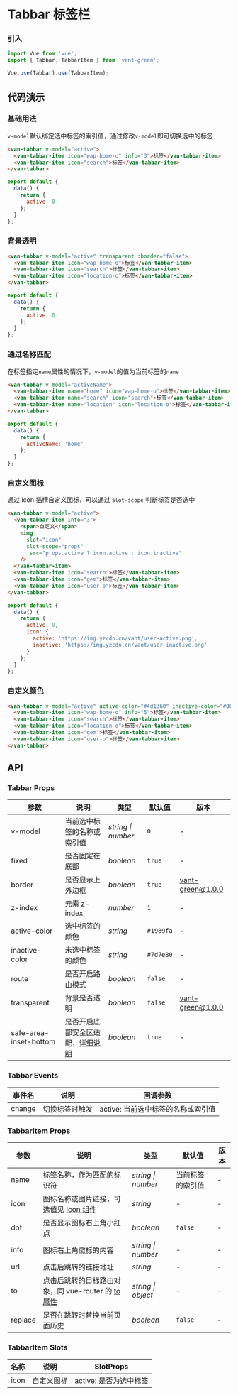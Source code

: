 # Tabbar 标签栏

### 引入

```javascript
import Vue from 'vue';
import { Tabbar, TabbarItem } from 'vant-green';

Vue.use(Tabbar).use(TabbarItem);
```

## 代码演示

### 基础用法

`v-model`默认绑定选中标签的索引值，通过修改`v-model`即可切换选中的标签

```html
<van-tabbar v-model="active">
  <van-tabbar-item icon="wap-home-o" info="3">标签</van-tabbar-item>
  <van-tabbar-item icon="search">标签</van-tabbar-item>
</van-tabbar>
```

```javascript
export default {
  data() {
    return {
      active: 0
    };
  }
};
```

### 背景透明

```html
<van-tabbar v-model="active" transparent :border="false">
  <van-tabbar-item icon="wap-home-o">标签</van-tabbar-item>
  <van-tabbar-item icon="search">标签</van-tabbar-item>
  <van-tabbar-item icon="location-o">标签</van-tabbar-item>
</van-tabbar>
```

```javascript
export default {
  data() {
    return {
      active: 0
    };
  }
};
```

### 通过名称匹配

在标签指定`name`属性的情况下，`v-model`的值为当前标签的`name`

```html
<van-tabbar v-model="activeName">
  <van-tabbar-item name="home" icon="wap-home-o">标签</van-tabbar-item>
  <van-tabbar-item name="search" icon="search">标签</van-tabbar-item>
  <van-tabbar-item name="location" icon="location-o">标签</van-tabbar-item>
</van-tabbar>
```

```javascript
export default {
  data() {
    return {
      activeName: 'home'
    };
  }
};
```

### 自定义图标

通过 icon 插槽自定义图标，可以通过 `slot-scope` 判断标签是否选中

```html
<van-tabbar v-model="active">
  <van-tabbar-item info="3">
    <span>自定义</span>
    <img
      slot="icon"
      slot-scope="props"
      :src="props.active ? icon.active : icon.inactive"
    />
  </van-tabbar-item>
  <van-tabbar-item icon="search">标签</van-tabbar-item>
  <van-tabbar-item icon="gem">标签</van-tabbar-item>
  <van-tabbar-item icon="user-o">标签</van-tabbar-item>
</van-tabbar>
```

```javascript
export default {
  data() {
    return {
      active: 0,
      icon: {
        active: 'https://img.yzcdn.cn/vant/user-active.png',
        inactive: 'https://img.yzcdn.cn/vant/user-inactive.png'
      }
    };
  }
};
```

### 自定义颜色

```html
<van-tabbar v-model="active" active-color="#4d1360" inactive-color="#000">
  <van-tabbar-item icon="wap-home-o" info="5">标签</van-tabbar-item>
  <van-tabbar-item icon="search">标签</van-tabbar-item>
  <van-tabbar-item icon="location-o">标签</van-tabbar-item>
  <van-tabbar-item icon="gem">标签</van-tabbar-item>
  <van-tabbar-item icon="user-o">标签</van-tabbar-item>
</van-tabbar>
```

## API

### Tabbar Props

| 参数                   | 说明                                                                            | 类型               | 默认值    | 版本     |
| ---------------------- | ------------------------------------------------------------------------------- | ------------------ | --------- | -------- |
| v-model                | 当前选中标签的名称或索引值                                                      | _string \| number_ | `0`       | -        |
| fixed                  | 是否固定在底部                                                                  | _boolean_          | `true`    | -        |
| border                 | 是否显示上外边框                                                                | _boolean_          | `true`    | vant-green@1.0.0 |
| z-index                | 元素 z-index                                                                    | _number_           | `1`       | -        |
| active-color           | 选中标签的颜色                                                                  | _string_           | `#1989fa` | -        |
| inactive-color         | 未选中标签的颜色                                                                | _string_           | `#7d7e80` | -        |
| route                  | 是否开启路由模式                                                                | _boolean_          | `false`   | -        |
| transparent            | 背景是否透明                                                                    | _boolean_          | `false`   | vant-green@1.0.0 |
| safe-area-inset-bottom | 是否开启底部安全区适配，[详细说明](#/zh-CN/quickstart#di-bu-an-quan-qu-gua-pei) | _boolean_          | `true`    | -        |

### Tabbar Events

| 事件名 | 说明           | 回调参数                           |
| ------ | -------------- | ---------------------------------- |
| change | 切换标签时触发 | active: 当前选中标签的名称或索引值 |

### TabbarItem Props

| 参数    | 说明                                                                                      | 类型               | 默认值           | 版本 |
| ------- | ----------------------------------------------------------------------------------------- | ------------------ | ---------------- | ---- |
| name    | 标签名称，作为匹配的标识符                                                                | _string \| number_ | 当前标签的索引值 | -    |
| icon    | 图标名称或图片链接，可选值见 [Icon 组件](#/zh-CN/icon)                                    | _string_           | -                | -    |
| dot     | 是否显示图标右上角小红点                                                                  | _boolean_          | `false`          | -    |
| info    | 图标右上角徽标的内容                                                                      | _string \| number_ | -                | -    |
| url     | 点击后跳转的链接地址                                                                      | _string_           | -                | -    |
| to      | 点击后跳转的目标路由对象，同 vue-router 的 [to 属性](https://router.vuejs.org/zh/api/#to) | _string \| object_ | -                | -    |
| replace | 是否在跳转时替换当前页面历史                                                              | _boolean_          | `false`          | -    |

### TabbarItem Slots

| 名称 | 说明       | SlotProps              |
| ---- | ---------- | ---------------------- |
| icon | 自定义图标 | active: 是否为选中标签 |

